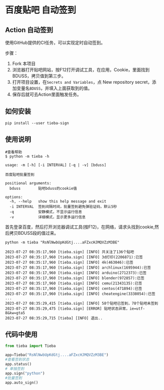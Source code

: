 # 百度贴吧 自动签到

## Action 自动签到

使用GitHub提供的CI任务，可以实现定时自动签到。

步骤：
1. Fork 本项目
2. 浏览器打开贴吧网站，按F12打开调试工具，在应用，Cookie，里面找到BDUSS，拷贝值到第三步。
3. 打开项目设置，在`Secrets and Variables`，点 New repository secret，添加变量名`BDUSS`，并填入上面获取到的值。
4. 保存后就可去Action里面触发任务。

## 如何安装

``` shell
pip install --user tieba-sign
```

## 使用说明

``` shell
#查看帮助
$ python -m tieba -h

usage: -m [-h] [-i INTERVAL] [-q | -v] [bduss]

百度贴吧批量签到

positional arguments:
  bduss        贴吧bduss的cookie值

options:
  -h, --help   show this help message and exit
  -i INTERVAL  签到间隔时间，批量签到避免弹验证码，默认5秒
  -q           安静模式，不显示运行信息
  -v           详细模式，显示更多运行信息
```

首先登录百度，然后打开浏览器调试工具(按F12)，在网络，请求头找到cookie,然后拷贝BDUSS段的值过来。

``` shell
python -m tieba "RsNlNwbUpKdGtj....aFZxcHJMQVZzM3BE"
```

```
2023-07-27 08:35:17,960 [tieba.sign] [INFO] 共关注了136个贴吧
2023-07-27 08:35:17,960 [tieba.sign] [INFO] 3d打印(2206871):已签
2023-07-27 08:35:17,960 [tieba.sign] [INFO] 4k(463046):已签
2023-07-27 08:35:17,960 [tieba.sign] [INFO] archlinux(1695944):已签
2023-07-27 08:35:17,960 [tieba.sign] [INFO] arduino(2712373):已签
2023-07-27 08:35:17,960 [tieba.sign] [INFO] blender(972857):已签
2023-07-27 08:35:17,960 [tieba.sign] [INFO] cemu(21343135):已签
2023-07-27 08:35:17,960 [tieba.sign] [INFO] centos(471894):已签
2023-07-27 08:35:17,960 [tieba.sign] [INFO] cheatengine(3338054):已签
...
2023-07-27 08:35:29,415 [tieba.sign] [INFO] 58个贴吧已签到，78个贴吧未签到
2023-07-27 08:35:29,475 [tieba.sign] [ERROR] 贴吧状态异常，ie=utf-8&kw=gta5
2023-07-27 08:35:29,715 [tieba] [INFO] 退出..
```

## 代码中使用

``` python
from tieba import Tieba

app=Tieba("RsNlNwbUpKdGtj....aFZxcHJMQVZzM3BE")
#查看签到状态
app.status()
# 单独签到
app.sign("python")
#批量签到
app.auto_sign()
```

